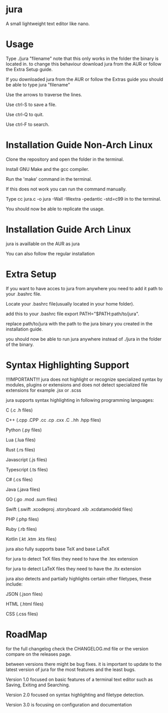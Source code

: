 # jura
A small lightweight text editor like nano.

# Usage
Type ./jura "filename" note that this only works in the folder the binary is located in. to change this behaviour download jura from the AUR or follow the Extra Setup guide.

If you downloaded jura from the AUR or follow the Extras guide you should be able to type jura "filename"

Use the arrows to traverse the lines.

Use ctrl-S to save a file.

Use ctrl-Q to quit.

Use ctrl-F to search. 

# Installation Guide Non-Arch Linux
Clone the repository and open the folder in the terminal.

Install GNU Make and the gcc compiler.

Run the 'make' command in the terminal.

If this does not work you can run the command manually.

Type cc jura.c -o jura -Wall -Wextra -pedantic -std=c99 in to the terminal.

You should now be able to replicate the usage.

# Installation Guide Arch Linux
jura is availlable on the AUR as jura

You can also follow the regular installation

# Extra Setup
If you want to have acces to jura from anywhere you need to add it path to your .bashrc file.

Locate your .bashrc file(usually located in your home folder).

add this to your .bashrc file export PATH="$PATH:path/to/jura".

replace path/to/jura with the path to the jura binary you created in the installation guide.

you should now be able to run jura anywhere instead of ./jura in the folder of the binary.

# Syntax Highlighting Support
!!!IMPORTANT!!! jura does not highlight or recognize specialized syntax by modules, plugins or extensions and does not detect specialized file extensions for example .jsx or .scss

jura supports syntax highlighting in following programming languages:

C (.c .h files)

C++ (.cpp .CPP .cc .cp .cxx .C ..hh .hpp files)

Python (.py files)

Lua (.lua files)

Rust (.rs files)

Javascript (.js files)

Typescript (.ts files)

C# (.cs files)

Java (.java files)

GO (.go .mod .sum files)

Swift (.swift .xcodeproj .storyboard .xib .xcdatamodeld files)

PHP (.php files)

Ruby (.rb files)

Kotlin (.kt .ktm .kts files)

jura also fully supports base TeX and base LaTeX

for jura to detect TeX files they need to have the .tex extension

for jura to detect LaTeX files they need to have the .ltx extension

jura also detects and partially highlights certain other filetypes, these include:

JSON (.json files)

HTML (.html files)

CSS (.css files)

# RoadMap
for the full changelog check the CHANGELOG.md file or the version compare on the releases page.

between versions there might be bug fixes. it is important to update to the latest version of jura for the most features and the least bugs.

Version 1.0 focused on basic features of a terminal text editor such as Saving, Exiting and Searching.

Version 2.0 focused on syntax highlighting and filetype detection.

Version 3.0 is focusing on configuration and documentation
